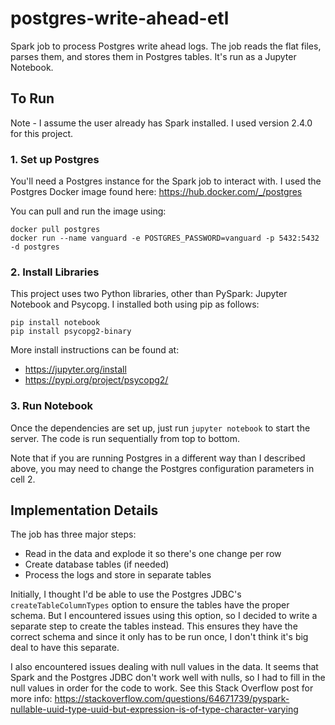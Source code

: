 # postgres-write-ahead-etl
Spark job to process Postgres write ahead logs.  The job reads the flat files, parses them, and stores them in Postgres tables.  It's run as a Jupyter Notebook.

## To Run

Note - I assume the user already has Spark installed.  I used version 2.4.0 for this project.

### 1. Set up Postgres

You'll need a Postgres instance for the Spark job to interact with.  I used the Postgres Docker image found here: https://hub.docker.com/_/postgres

You can pull and run the image using:
```
docker pull postgres
docker run --name vanguard -e POSTGRES_PASSWORD=vanguard -p 5432:5432 -d postgres
```

### 2. Install Libraries

This project uses two Python libraries, other than PySpark: Jupyter Notebook and Psycopg.  I installed both using pip as follows:

```
pip install notebook
pip install psycopg2-binary
```

More install instructions can be found at:
- https://jupyter.org/install
- https://pypi.org/project/psycopg2/

### 3. Run Notebook

Once the dependencies are set up, just run `jupyter notebook` to start the server.  The code is run sequentially from top to bottom.

Note that if you are running Postgres in a different way than I described above, you may need to change the Postgres configuration parameters in cell 2.

## Implementation Details

The job has three major steps:
- Read in the data and explode it so there's one change per row
- Create database tables (if needed)
- Process the logs and store in separate tables

Initially, I thought I'd be able to use the Postgres JDBC's `createTableColumnTypes` option to ensure the tables have the proper schema.  But I encountered issues using this option, so I decided to write a separate step to create the tables instead.  This ensures they have the correct schema and since it only has to be run once, I don't think it's big deal to have this separate.

I also encountered issues dealing with null values in the data.  It seems that Spark and the Postgres JDBC don't work well with nulls, so I had to fill in the null values in order for the code to work.  See this Stack Overflow post for more info: https://stackoverflow.com/questions/64671739/pyspark-nullable-uuid-type-uuid-but-expression-is-of-type-character-varying

